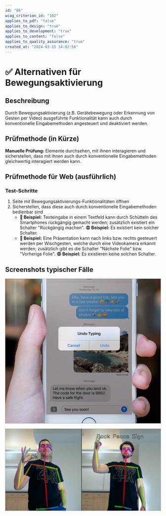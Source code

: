 ```yaml
---
id: "86"
wcag_criterion_id: "102"
applies_to_pdf: "false"
applies_to_design: "true"
applies_to_development: "true"
applies_to_content: "false"
applies_to_quality_assurance: "true"
created_at: "2024-03-15 14:02:56"
---
```


# ✅ Alternativen für Bewegungsaktivierung

## Beschreibung

Durch Bewegungsaktivierung (z.B. Gerätebewegung oder Erkennung von Gesten per Video) ausgeführte Funktionalität kann auch durch konventionelle Eingabemethoden angesteuert und deaktiviert werden.

## Prüfmethode (in Kürze)

**Manuelle Prüfung:** Elemente durchsehen, mit ihnen interagieren und sicherstellen, dass mit ihnen auch durch konventionelle Eingabemethoden gleichwertig interagiert werden kann.

## Prüfmethode für Web (ausführlich)

### Test-Schritte

1. Seite mit Bewegungsaktivierungs-Funktionalitäten öffnen
1. Sicherstellen, dass diese auch durch konventionelle Eingabemethoden bedienbar sind
    - **🙂 Beispiel:** Texteingabe in einem Textfeld kann durch Schütteln des Smartphones rückgängig gemacht werden; zusätzlich existiert ein Schalter "Rückgängig machen".
        **😡 Beispiel:** Es existiert kein solcher Schalter.
    - **🙂 Beispiel:** Eine Präsentation kann nach links bzw. rechts gesteuert werden per Wischgesten, welche durch eine Videokamera erkannt werden; zusätzlich gibt es die Schalter "Nächste Folie" bzw. "Vorherige Folie".
        **😡 Beispiel:** Es existieren keine solchen Schalter.

## Screenshots typischer Fälle

![Undo-Funktion bei Schütteln in iOS](images/undo-funktion-bei-schtteln-in-ios.png)

![Gesten-Erkennung per Video-Kamera](images/gesten-erkennung-per-video-kamera.png)